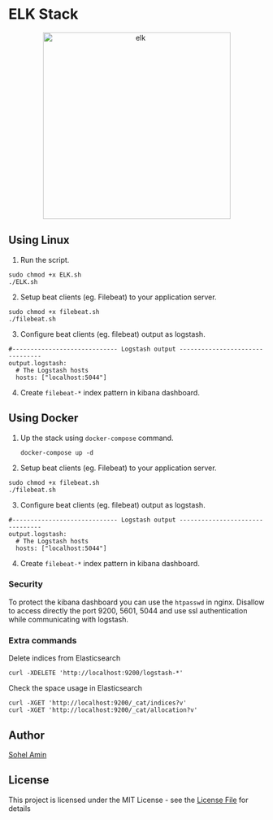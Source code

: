 # ELK Stack

<p align="center">
    <img width="369" height="367" src="https://user-images.githubusercontent.com/1708683/35180071-ca7658bc-fdd1-11e7-87ea-3c55c037c501.png" alt="elk">
</p>

## Using Linux
1. Run the script.
  ```
  sudo chmod +x ELK.sh
  ./ELK.sh
  ```
2. Setup beat clients (eg. Filebeat) to your application server.
  ```
  sudo chmod +x filebeat.sh
  ./filebeat.sh
  ```
3. Configure beat clients (eg. filebeat) output as logstash.
  ```
  #----------------------------- Logstash output --------------------------------
  output.logstash:
    # The Logstash hosts
    hosts: ["localhost:5044"]
  ```
4. Create `filebeat-*` index pattern in kibana dashboard.

## Using Docker
1. Up the stack using `docker-compose` command.
    ```
    docker-compose up -d
    ```
2. Setup beat clients (eg. Filebeat) to your application server.
  ```
  sudo chmod +x filebeat.sh
  ./filebeat.sh
  ```
3. Configure beat clients (eg. filebeat) output as logstash.
  ```
  #----------------------------- Logstash output --------------------------------
  output.logstash:
    # The Logstash hosts
    hosts: ["localhost:5044"]
  ```
4. Create `filebeat-*` index pattern in kibana dashboard.

### Security
To protect the kibana dashboard you can use the `htpasswd` in nginx.
Disallow to access directly the port 9200, 5601, 5044 and use ssl authentication while communicating with logstash.

### Extra commands

Delete indices from Elasticsearch
```
curl -XDELETE 'http://localhost:9200/logstash-*'
```
Check the space usage in Elasticsearch
```
curl -XGET 'http://localhost:9200/_cat/indices?v'
curl -XGET 'http://localhost:9200/_cat/allocation?v'
```

## Author

[Sohel Amin](http://sohelamin.com)

## License

This project is licensed under the MIT License - see the [License File](LICENSE) for details
